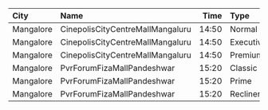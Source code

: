 | City      | Name                             |  Time | Type      | Price | Capacity | Booked |
| :-------- | :------------------------------- | ----: | :-------- | ----: | -------: | -----: |
| Mangalore | CinepolisCityCentreMallMangaluru | 14:50 | Normal    |  150₹ |       23 |      0 |
| Mangalore | CinepolisCityCentreMallMangaluru | 14:50 | Executive |  150₹ |      112 |      0 |
| Mangalore | CinepolisCityCentreMallMangaluru | 14:50 | Premium   |  150₹ |       44 |      5 |
| Mangalore | PvrForumFizaMallPandeshwar       | 15:20 | Classic   |  112₹ |       48 |      0 |
| Mangalore | PvrForumFizaMallPandeshwar       | 15:20 | Prime     |  112₹ |       28 |      9 |
| Mangalore | PvrForumFizaMallPandeshwar       | 15:20 | Recliner  |  230₹ |        6 |      0 |